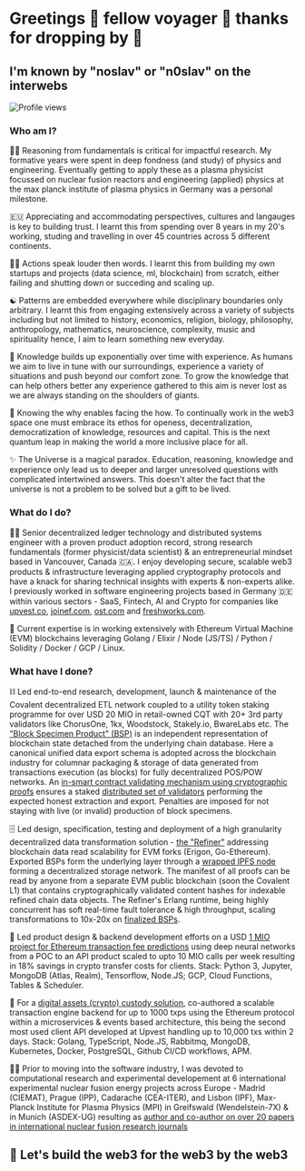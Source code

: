 # Greetings 🤝 fellow voyager 🤹 thanks for dropping by 🚗

## I'm known by "noslav" or "n0slav" on the interwebs

![Profile views](https://komarev.com/ghpvc/?username=noslav)

### Who am I?

🕵️‍♂️ Reasoning from fundamentals is critical for impactful research. My formative years were spent in deep fondness (and study) of physics and engineering. Eventually getting to apply these as a plasma physicist focussed on nuclear fusion reactors and engineering (applied) physics at the max planck institute of plasma physics in Germany was a personal milestone.


🇪🇺 Appreciating and accommodating perspectives, cultures and langauges is key to building trust. I learnt this from spending over 8 years in my 20's working, studing and travelling in over 45 countries across 5 different continents.


🙋‍♂️ Actions speak louder then words. I learnt this from building my own startups and projects (data science, ml, blockchain) from scratch, either failing and shutting down or succeding and scaling up.


☯️ Patterns are embedded everywhere while disciplinary boundaries only arbitrary. I learnt this from engaging extensively across a variety of subjects including but not limited to history, economics, religion, biology, philosophy, anthropology, mathematics, neuroscience, complexity, music and spirituality hence, I aim to learn something new everyday.


🪬 Knowledge builds up exponentially over time with experience. As humans we aim to live in tune with our surroundings, experience a variety of situations and push beyond our comfort zone. To grow the knowledge that can help others better any experience gathered to this aim is never lost as we are always standing on the shoulders of giants.


🎢 Knowing the why enables facing the how. To continually work in the web3 space one must embrace its ethos for openess, decentralization, democratization of knowledge, resources and capital. This is the next quantum leap in making the world a more inclusive place for all.


✨ The Universe is a magical paradox. Education, reasoning, knowledge and experience only lead us to deeper and larger unresolved questions with complicated intertwined answers. This doesn't alter the fact that the universe is not a problem to be solved but a gift to be lived.   


### What do I do?

👨‍💻 Senior decentralized ledger technology and distributed systems engineer with a proven product adoption record, strong research fundamentals (former physicist/data scientist) & an entrepreneurial mindset based in Vancouver, Canada 🇨🇦. I enjoy developing secure, scalable web3 products & infrastructure leveraging applied cryptography protocols and have a knack for sharing technical insights with experts & non-experts alike. I previously worked in software engineering projects based in Germany 🇩🇪 within various sectors - SaaS, Fintech, AI and Crypto for companies like [upvest.co](https://upvest.co), [joinef.com](https://upvest.co), [ost.com](https://github.com/OpenST) and [freshworks.com](https://www.freshworks.com).

🔗 Current expertise is in working extensively with Ethereum Virtual Machine (EVM) blockchains leveraging Golang / Elixir / Node (JS/TS) / Python / Solidity / Docker / GCP / Linux.

### What have I done?

⛓️ Led end-to-end research, development, launch & maintenance of the Covalent decentralized ETL network coupled to a utility token staking programme for over USD 20 MIO in retail-owned CQT with 20+ 3rd party validators like ChorusOne, 1kx, Woodstock, Stakely.io, BwareLabs etc. The ["Block Specimen Product" (BSP)](https://github.com/covalenthq/bsp-geth) is an independent representation of blockchain state detached from the underlying chain database. Here a canonical unified data export schema is adopted across the blockchain industry for columnar packaging & storage of data generated from transactions execution (as blocks) for fully decentralized POS/POW networks. An [in-smart contract validating mechanism using cryptographic proofs](https://github.com/covalenthq/bsp-staking) ensures a staked [distributed set of validators](https://github.com/covalenthq/bsp-agent) performing the expected honest extraction and export. Penalties are imposed for not staying with live (or invalid) production of block specimens. 
 
🗄️ Led design, specification, testing and deployment of a high granularity decentralized data transformation solution - [the "Refiner"](https://github.com/covalenthq/rudder) addressing blockchain data read scalability for EVM forks (Erigon, Go-Ethereum). Exported BSPs form the underlying layer through a [wrapped IPFS node](https://github.com/covalenthq/ipfs-pinner) forming a decentralized storage network. The manifest of all proofs can be read by anyone from a separate EVM public blockchain (soon the Covalent L1) that contains cryptographically validated content hashes for indexable refined chain data objects. The Refiner's Erlang runtime, being highly concurrent has soft real-time fault tolerance & high throughput, scaling transformations to 10x-20x on [finalized BSPs](https://github.com/covalenthq/bsp-finalizer).

💸 Led product design & backend development efforts on a USD [1 MIO project for Ethereum transaction fee predictions](https://www.theblock.co/post/67731/tokenization-startup-upvest-raises-1-million-to-develop-prediction-tool-for-ethereum-gas-fees) using deep neural networks from a POC to an API product scaled to upto 10 MIO calls per week resulting in 18% savings in crypto transfer costs for clients. Stack: Python 3, Jupyter, MongoDB (Atlas, Realm), Tensorflow, Node.JS; GCP, Cloud Functions, Tables & Scheduler.

💨 For a [digital assets (crypto) custody solution](https://upvest.co), co-authored a scalable transaction engine backend for up to 1000 txps using the Ethereum protocol within a microservices & events based architecture, this being the second most used client API developed at Upvest handling up to 10,000 txs within 2 days. Stack: Golang, TypeScript, Node.JS, Rabbitmq, MongoDB, Kubernetes, Docker, PostgreSQL, Github CI/CD workflows, APM.

👨‍🎓 Prior to moving into the software industry, I was devoted to computational research and experimental developement at 6 international experimental nuclear fusion energy projects across Europe - Madrid (CIEMAT), Prague (IPP), Cadarache (CEA-ITER), and Lisbon (IPF), Max-Planck Institute for Plasma Physics (MPI) in Greifswald (Wendelstein-7X) & in Munich (ASDEX-UG) resulting as [author and co-author on over 20 papers in international nuclear fusion research journals](https://scholar.google.com/citations?user=rY5ZXHEAAAAJ&hl=en)


## 🚀 Let's build the web3 for the web3 by the web3
